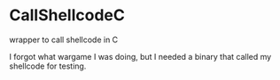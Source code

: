 # CallShellcodeC
wrapper to call shellcode in C

I forgot what wargame I was doing, but I needed a binary that called my shellcode for testing.
